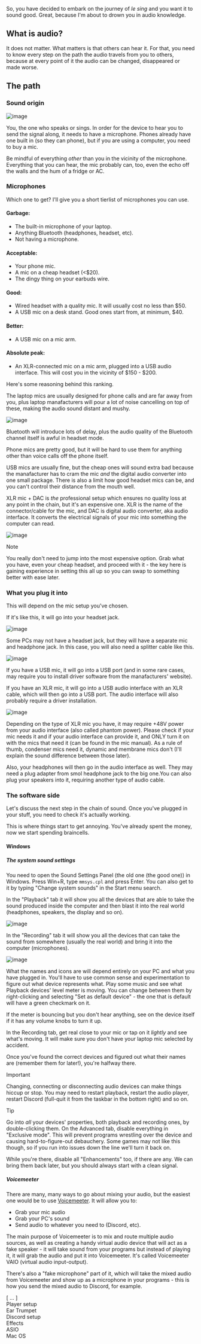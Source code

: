 So, you have decided to embark on the journey of *le sing* and you want it to sound good. Great, because I'm about to drown you in audio knowledge.

## What is audio?

It does not matter. What matters is that others can hear it. For that, you need to know every step on the path the audio travels from you to others, because at every point of it the audio can be changed, disappeared or made worse.

## The path

### Sound origin

![image](https://github.com/Algoinde/Audio/assets/10269970/780e6701-9f58-41cd-b095-ae544e0c92b7)

You, the one who speaks or sings. In order for the device to hear you to send the signal along, it needs to have a microphone. Phones already have one built in (so they can phone), but if you are using a computer, you need to buy a mic.

Be mindful of everything *other* than you in the vicinity of the microphone. Everything that you can hear, the mic probably can, too, even the echo off the walls and the hum of a fridge or AC.

### Microphones

Which one to get? I'll give you a short tierlist of microphones you can use.

#### Garbage:
* The built-in microphone of your laptop.
* Anything Bluetooth (headphones, headset, etc).
* Not having a microphone.

#### Acceptable:
* Your phone mic.
* A mic on a cheap headset (<$20).
* The dingy thing on your earbuds wire.

#### Good:
* Wired headset with a quality mic. It will usually cost no less than $50.
* A USB mic on a desk stand. Good ones start from, at minimum, $40.

#### Better:
* A USB mic on a mic arm.

#### Absolute peak:
* An XLR-connected mic on a mic arm, plugged into a USB audio interface. This will cost you in the vicinity of $150 - $200.

Here's some reasoning behind this ranking.

The laptop mics are usually designed for phone calls and are far away from you, plus laptop manafacturers will pour a lot of noise cancelling on top of these, making the audio sound distant and mushy.

![image](https://github.com/Algoinde/Audio/assets/10269970/4730ada3-47ac-461d-9057-bd0c6f2e1800)

Bluetooth will introduce lots of delay, plus the audio quality of the Bluetooth channel itself is awful in headset mode.

Phone mics are pretty good, but it will be hard to use them for anything other than voice calls off the phone itself.

USB mics are usually fine, but the cheap ones will sound extra bad because the manafacturer has to cram the mic *and* the digital audio converter into one small package. There is also a limit how good headset mics can be, and you can't control their distance from the mouth well.

XLR mic + DAC is *the* professional setup which ensures no quality loss at any point in the chain, but it's an expensive one. XLR is the name of the connector/cable for the mic, and DAC is digital audio converter, aka audio interface. It converts the electrical signals of your mic into something the computer can read.

![image](https://github.com/Algoinde/Audio/assets/10269970/663c9fd0-04b8-451a-ab84-4a73eddd8e47)

> [!NOTE]
> You really don't need to jump into the most expensive option. Grab what you have, even your cheap headset, and proceed with it - the key here is gaining experience in setting this all up so you can swap to something better with ease later.

### What you plug it into

This will depend on the mic setup you've chosen.

If it's like this, it will go into your headset jack.

![image](https://github.com/Algoinde/Audio/assets/10269970/fa7285ee-a0cf-4a13-af6e-3f6782b00dcf)

Some PCs may not have a headset jack, but they will have a separate mic and headphone jack. In this case, you will also need a splitter cable like this.

![image](https://github.com/Algoinde/Audio/assets/10269970/9eeb7a29-aa36-470c-bef2-f7559eb386c8)


If you have a USB mic, it will go into a USB port (and in some rare cases, may require you to install driver software from the manafacturers' website).

If you have an XLR mic, it will go into a USB audio interface with an XLR cable, which will then go into a USB port. The audio interface will also probably require a driver installation.

![image](https://github.com/Algoinde/Audio/assets/10269970/1c5e863c-69b1-4d75-be72-1efb760c7c2d)

Depending on the type of XLR mic you have, it may require +48V power from your audio interface (also called phantom power). Please check if your mic needs it and if your audio interface can provide it, and ONLY turn it on with the mics that need it (can be found in the mic manual). As a rule of thumb, condenser mics need it, dynamic and membrane mics don't (I'll explain the sound difference between those later).

Also, your headphones will then go in the audio interface as well. They may need a plug adapter from smol headphone jack to the big one.You can also plug your speakers into it, requiring another type of audio cable.

### The software side

Let's discuss the next step in the chain of sound. Once you've plugged in your stuff, you need to check it's actually working.

This is where things start to get annoying. You've already spent the money, now we start spending braincells.

#### Windows

##### The system sound settings

You need to open the Sound Settings Panel (the old one (the good one)) in Windows. Press Win+R, type `mmsys.cpl` and press Enter. You can also get to it by typing "Change system sounds" in the Start menu search.

In the "Playback" tab it will show you all the devices that are able to take the sound produced inside the computer and then blast it into the real world (headphones, speakers, the display and so on).

![image](https://github.com/Algoinde/Audio/assets/10269970/830f55a4-d31e-40df-9c27-01fd1e230f80)

In the "Recording" tab it will show you all the devices that can take the sound from somewhere (usually the real world) and bring it into the computer (microphones).

![image](https://github.com/Algoinde/Audio/assets/10269970/5f1882e8-b954-4a84-b950-1269ccf4a6ac)

What the names and icons are will depend entirely on your PC and what you have plugged in. You'll have to use common sense and experimentation to figure out what device represents what. Play some music and see what Playback devices' level meter is moving. You can change between them by right-clicking and selecting "Set as default device" - the one that is default will have a green checkmark on it.

If the meter is bouncing but you don't hear anything, see on the device itself if it has any volume knobs to turn it up.

In the Recording tab, get real close to your mic or tap on it *lightly* and see what's moving. It will make sure you don't have your laptop mic selected by accident.

Once you've found the correct devices and figured out what their names are (remember them for later!), you're halfway there.

> [!IMPORTANT]  
> Changing, connecting or disconnecting audio devices can make things hiccup or stop. You may need to restart playback, restart the audio player, restart Discord (full-quit it from the taskbar in the bottom right) and so on.

> [!TIP]  
> Go into *all* your devices' properties, both playback and recording ones, by double-clicking them. On the Advanced tab, disable everything in "Exclusive mode". This will prevent programs wrestling over the device and causing hard-to-figure-out debauchery. Some games may not like this though, so if you run into issues down the line we'll turn it back on.
>
> While you're there, disable all "Enhancements" too, if there are any. We can bring them back later, but you should always start with a clean signal.

##### Voicemeeter

There are many, many ways to go about mixing your audio, but the easiest one would be to use [Voicemeeter](https://vb-audio.com/Voicemeeter/index.htm). It will allow you to:

* Grab your mic audio
* Grab your PC's sound
* Send audio to whatever you need to (Discord, etc).

The main purpose of Voicemeeter is to mix and route multiple audio sources, as well as creating a handy virtual audio device that will act as a fake speaker - it will take sound from your programs but instead of playing it, it will grab the audio and put it into Voicemeeter. It's called Voicemeeter VAIO (virtual audio input-output).

There's also a "fake microphone" part of it, which will take the mixed audio from Voicemeeter and show up as a microphone in your programs - this is how you send the mixed audio to Discord, for example.

[ ... ]  
Player setup  
Ear Trumpet  
Discord setup  
Effects  
ASIO  
Mac OS  


